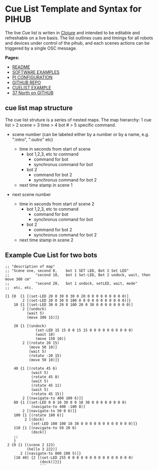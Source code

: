 # Cue List Template and Syntax for PIHUB

The live Cue list is writen in [Clojure](https://clojure.net) and intended to be editable and refreshable on a live basis. The list outlines cues and timings for all robots and devices under control of the pihub, and each scenes actions can be triggered by a single OSC message.

**Pages:**
* [README](README.md)
* [SOFTWARE EXAMPLES](docs/Examples.md)
* [PI CONFIGURATION](docs/Pi_CONFIGURATION.md)
* [GITHUB REPO](https://github.com/thirtysevennorth/OSC_PIBOT)
* [CUELIST EXAMPLE](docs/CueListExample.md)
* [37 North on GITHUB](https://github.com/thirtysevennorth)


## cue list map structure
The cue list struture is a series of nested maps. The map hierarchy: 1 cue list > 2 scene > 3 time > 4 bot # > 5 specific command.

* scene number (can be labeled either by a number or by a name, e.g. ":intro", ":outro" etc)
	* time in seconds from start of scene
		* bot 1,2,3, etc to command
			* command for bot
			* synchronus command for bot
		* bot 2 
			* command for bot 2
			* synchronus command for bot 2 
	* next time stamp in scene 1

* next scene number
	* time in seconds from start of scene 2
		* bot 1,2,3, etc to command
			* command for bot
			* synchronus command for bot
		* bot 2 
			* command for bot 2
			* synchronus command for bot 2 
	* next time stamp in scene 2

## Example Cue List for two bots
```
;; "description of map"
;; "Scene one, second 0, 	bot 1 SET LED, Bot 2 Set LED"
;; 			  "second 10, 	bot 1 Set-LED, Bot 2 undock, wait, then move 300 cm"
;; 			  "second 20,   bot 1 undock, setLED, wait, mode"
;; 	etc. etc.

{1 {0  {1 [(set-LED 20 0 30 0 30 0 20 0 0 0 0 0 0 0 0 0)]
	    2 [(set-LED 20 0 30 0 100 0 0 0 0 0 0 0 0 0 0 0)]}
    10 {1 [(set-LED 30 0 20 0 100 20 0 30 0 0 0 0 0 0 0 0)]
        2 [(undock)
          (wait 5)
          (move 300 15)]}

    20 {1 [(undock)
    	      (set-LED 15 15 0 0 15 15 0 0 0 0 0 0 0 0 0 0)
    	      (wait 10)
    	      (move 150 10)]
        2 [(rotate 20 15)
           (move 50 10)]
           (wait 5)
           (rotate -20 15)
           (move 50 10)]}

    40 {1 [(rotate 45 6)
    		(wait 5)
    		(rotate 45 8)
    		(wait 5)
    		(rotate 45 11)
    		(wait 5)
    		(rotate 45 15)]	
        2 [(navigate-to 400 100 6)]}
    80 {1 [(set-LED 0 0 10 30 0 0 10 30 0 0 0 0 0 0 0 0)
   			(navigate-to 400 -100 8)]
        2 [(navigate-to 50 0 6)]}
    100 {1 [(rotate 180 6)]
         2 [(dock)
            (set-LED 100 100 10 30 0 0 0 0 0 0 0 0 0 0 0 0)]}
    110 {1 [(navigate-to 50 20 6)
    	    (dock)]
    ;;
    }
 2 {0 {1 [(scene 2 123)
          (hello 3 222)]
       2 [(navigate-to 800 200 5)]}
    [10 40] {2 [(set-LED 255 0 0 0 0 0 0 0 0 0 0 0 0 0 0 0)
                (dock)]}}}
                ```


